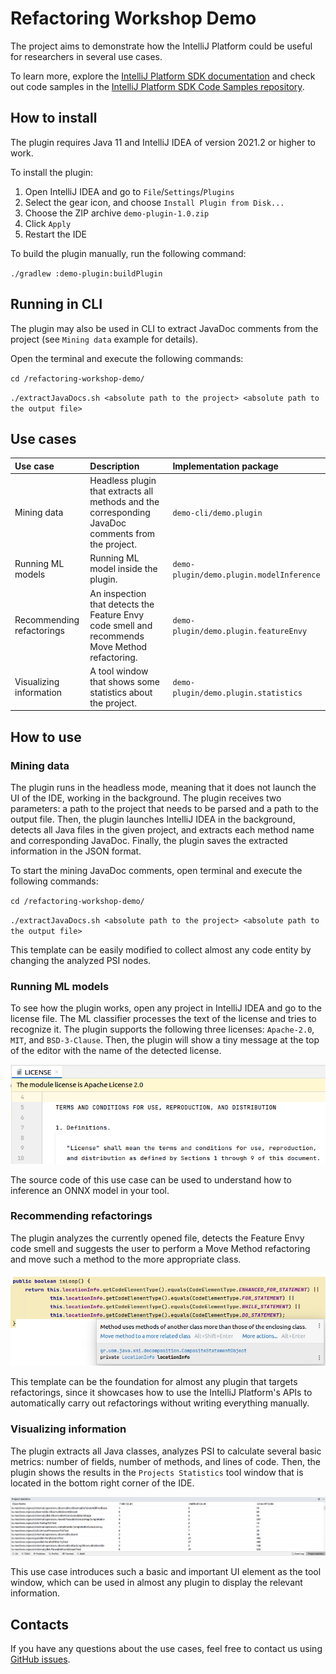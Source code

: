 # Refactoring Workshop Demo

The project aims to demonstrate how the IntelliJ Platform could be useful for researchers in several use cases.

To learn more, explore
the [IntelliJ Platform SDK documentation](https://plugins.jetbrains.com/docs/intellij/welcome.html) and check out code
samples in the [IntelliJ Platform SDK Code Samples repository](https://github.com/JetBrains/intellij-sdk-code-samples).

## How to install

The plugin requires Java 11 and IntelliJ IDEA of version 2021.2 or higher to work.

To install the plugin:

1. Open IntelliJ IDEA and go to `File`/`Settings`/`Plugins`
2. Select the gear icon, and choose `Install Plugin from Disk...`
3. Choose the ZIP archive `demo-plugin-1.0.zip`
4. Click `Apply`
5. Restart the IDE

To build the plugin manually, run the following command:

`./gradlew :demo-plugin:buildPlugin`

## Running in CLI

The plugin may also be used in CLI to extract JavaDoc comments from the project (see `Mining data` example for details).

Open the terminal and execute the following commands:

`cd /refactoring-workshop-demo/`

`./extractJavaDocs.sh <absolute path to the project> <absolute path to the output file>`

## Use cases

| Use case                   | Description   | Implementation package
| :--------------------------|:--------------| :----------------------------------------------------------------------------------|
| Mining data                | Headless plugin that extracts all methods and the corresponding JavaDoc comments from the project. | `demo-cli/demo.plugin`
| Running ML models          | Running ML model inside the plugin.                                                                | `demo-plugin/demo.plugin.modelInference`
| Recommending refactorings  | An inspection that detects the Feature Envy code smell and recommends Move Method refactoring.     | `demo-plugin/demo.plugin.featureEnvy`
| Visualizing information    | A tool window that shows some statistics about the project.                                        | `demo-plugin/demo.plugin.statistics`

## How to use

### Mining data

The plugin runs in the headless mode, meaning that it does not launch the UI of the IDE, working in the background.
The plugin receives two parameters: a path to the project that needs to be parsed and a path to the output file.
Then, the plugin launches IntelliJ IDEA in the background, detects all Java files in the given project, and extracts each method name and corresponding JavaDoc.
Finally, the plugin saves the extracted information in the JSON format.

To start the mining JavaDoc comments, open terminal and execute the following commands:

`cd /refactoring-workshop-demo/`

`./extractJavaDocs.sh <absolute path to the project> <absolute path to the output file>`

This template can be easily modified to collect almost any code entity by changing the analyzed PSI nodes.

### Running ML models

To see how the plugin works, open any project in IntelliJ IDEA and go to the license file. The ML classifier processes the text of the license and tries to recognize it.
The plugin supports the following three licenses: `Apache-2.0`, `MIT`, and `BSD-3-Clause`.
Then, the plugin will show a tiny message at the top of the editor with the name of the detected license.

![License notification panel](figures/license.png)

The source code of this use case can be used to understand how to inference an ONNX model in your tool.

### Recommending refactorings

The  plugin analyzes the currently opened file, detects the Feature Envy code smell and suggests the user to perform a Move Method refactoring and move such a method to the more appropriate class.

![Feature Envy inspection](figures/featureEnvy.png)

This template can be the foundation for almost any plugin that targets refactorings, since it showcases how to use the IntelliJ Platform's APIs to automatically carry out refactorings without writing everything manually.

### Visualizing information

The plugin extracts all Java classes, analyzes PSI to calculate several basic metrics: number of fields, number of methods, and lines of code.
Then, the plugin shows the results in the `Projects Statistics` tool window that is located in the bottom right corner of the IDE.

![Statistics tool window](figures/projectStatistics.png)

This use case introduces such a basic and important UI element as the tool window, which can be used in almost any plugin to display the relevant information.

## Contacts

If you have any questions about the use cases, feel free to contact us
using [GitHub issues](https://github.com/JetBrains-Research/refactoring-workshop-demo/issues).